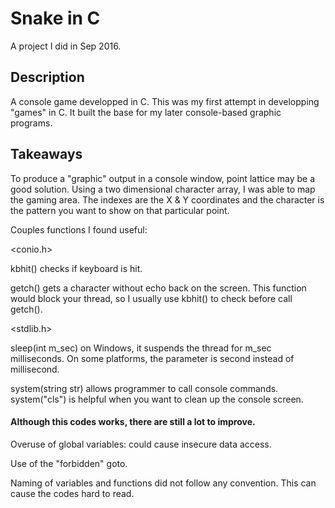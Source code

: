 # Snake in C
A project I did in Sep 2016.

## Description
A console game developped in C. This was my first attempt in developping "games" in C. It built the base for my later console-based graphic programs.

## Takeaways
To produce a "graphic" output in a console window, point lattice may be a good solution. Using a two dimensional character array, I was able to map the gaming area. The indexes are the X & Y coordinates and the character is the pattern you want to show on that particular point.

Couples functions I found useful:

<conio.h>

kbhit() checks if keyboard is hit.

getch() gets a character without echo back on the screen. This function would block your thread, so I usually use kbhit() to check before call getch().

<stdlib.h>

sleep(int m_sec) on Windows, it suspends the thread for m_sec milliseconds. On some platforms, the parameter is second instead of millisecond.

system(string str) allows programmer to call console commands. system("cls") is helpful when you want to clean up the console screen.

#### Although this codes works, there are still a lot to improve.

Overuse of global variables: could cause insecure data access.

Use of the "forbidden" goto.

Naming of variables and functions did not follow any convention. This can cause the codes hard to read.
